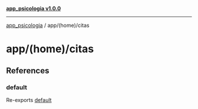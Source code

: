 [**app_psicologia v1.0.0**](../../../README.md)

***

[app_psicologia](../../../modules.md) / app/(home)/citas

# app/(home)/citas

## References

### default

Re-exports [default](functions/default.md)
